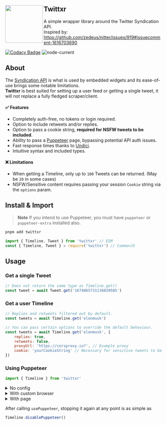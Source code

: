 <div align="left">
  <a href="https://twitter.com/elonmusk/status/1685096284275802112">
    <img align="left" src="https://cdn.discordapp.com/attachments/966369739679080578/1137401149901779004/Twittxr.png" width="120">
  </a>
  <h2>Twittxr</h2>
</div>

A simple wrapper library around the Twitter Syndication API.<br>
Inspired by: https://github.com/zedeus/nitter/issues/919#issuecomment-1616703690

[![Codacy Badge](https://app.codacy.com/project/badge/Grade/3295160336cf41108ab4b409f6baf6c5)](https://app.codacy.com/gh/Owen3H/twittxr/dashboard?utm_source=gh&utm_medium=referral&utm_content=&utm_campaign=Badge_grade)
![node-current](https://img.shields.io/node/v/twittxr)

## About
The [Syndication API](https://syndication.twitter.com/srv/timeline-profile/screen-name/elonmusk) is what is used by embedded widgets and its ease-of-use brings some notable limitations.
<br> **Twittxr** is best suited for setting up a user feed or getting a single tweet, it will not replace a fully fledged scraper/client.

#### ✅ Features
- Completely auth-free, no tokens or login required.
- Option to include retweets and/or replies.
- Option to pass a cookie string, **required for NSFW tweets to be included**.
- Ability to pass a [Puppeteer](https://pptr.dev) page, bypassing potential API auth issues.
- Fast response times thanks to [Undici](https://github.com/nodejs/undici).
- Intuitive syntax and included types.

#### ❌ Limitations
- When getting a Timeline, only up to `100` Tweets can be returned. (May be `20` in some cases)
- NSFW/Sensitive content requires passing your session `Cookie` string via the `options` param.

## Install & Import
> **Note** 
> If you intend to use Puppeteer, you must have `puppeteer` or `puppeteer-extra` installed also.

```sh
pnpm add twittxr
```

```js
import { Timeline, Tweet } from 'twittxr' // ESM
const { Timeline, Tweet } = require('twittxr') // CommonJS
```

## Usage
### Get a single Tweet
```js
// Does not return the same type as Timeline.get()
const tweet = await Tweet.get('1674865731136020505')
```

### Get a user Timeline
```js
// Replies and retweets filtered out by default.
const tweets = await Timeline.get('elonmusk')

// You can pass certain options to override the default behaviour.
const tweets = await Timeline.get('elonmusk', {
    replies: true,
    retweets: false,
    proxyUrl: 'https://corsproxy.io?', // Example proxy
    cookie: 'yourCookieString' // Necessary for sensitive tweets to be included.
})
```

### Using Puppeteer
```js
import { Timeline } from 'twittxr'
```

<details>
  <summary>No config</summary>

```js
// Launches a basic headless browser & automatically closes the page.
await Timeline.usePuppeteer()
const tweets = await Timeline.get('elonmusk')
```
</details>

<details>
  <summary>With custom browser</summary>

```js
const puppeteer = require('puppeteer-extra')

// Use plugins if desired
puppeteer.use(ExamplePlugin())

const browser = await puppeteer.launch({ headless: true })

// Creates a new page and closes it automatically after every .get() call
await Timeline.usePuppeteer({ browser, autoClose: true })
const tweets = await Timeline.get('elonmusk')
```
</details>

<details>
  <summary>With page</summary>

```js
const puppeteer = require('puppeteer')
const browser = await puppeteer.launch({ headless: true })
const page = await browser.newPage()

// Pass the page, but do not automatically close it.
await Timeline.usePuppeteer({ page, autoClose: false })
const tweets = await Timeline.get('elonmusk')

await page.goto('https://google.com') // Continue to manipulate the page.
await page.close() // Close the page manually.
```
</details>

After calling `usePuppeteer`, stopping it again at any point is as simple as
```js
Timeline.disablePuppeteer()
```